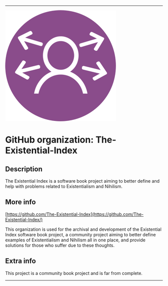 
***

![ExistentialFlatBoring.png failed to load. The file may be missing or corrupt. Check the file path for errors first.](/AdditionalInfo/2/The-Existential-Index/ExistentialFlatBoring.png)

# GitHub organization: The-Existential-Index

## Description

The Existential Index is a software book project aiming to better define and help with problems related to Existentialism and Nihilism.

## More info

[https://github.com/The-Existential-Index](https://github.com/The-Existential-Index/)

This organization is used for the archival and development of the Existential Index software book project, a community project aiming to better define examples of Existentialism and Nihilism all in one place, and provide solutions for those who suffer due to these thoughts.

## Extra info

This project is a community book project and is far from complete.

***
